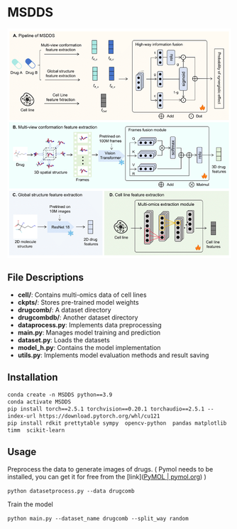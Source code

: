 # MSDDS

![](MSDDS.png)

## File Descriptions

* **cell/**: Contains multi-omics data of cell lines
* **ckpts/**: Stores pre-trained model weights
* **drugcomb/**: A dataset directory
* **drugcombdb/**: Another dataset directory
* **dataprocess.py**: Implements data preprocessing
* **main.py**: Manages model training and prediction
* **dataset.py**: Loads the datasets
* **model_h.py**: Contains the model implementation
* **utils.py**: Implements model evaluation methods and result saving

## Installation

```
conda create -n MSDDS python==3.9
conda activate MSDDS
pip install torch==2.5.1 torchvision==0.20.1 torchaudio==2.5.1 --index-url https://download.pytorch.org/whl/cu121
pip install rdkit prettytable sympy  opencv-python  pandas matplotlib timm  scikit-learn
```



## Usage

Preprocess the data to generate images of drugs. ( Pymol needs to be installed, you can get it for free from the [link]([PyMOL | pymol.org](https://pymol.org/)) )

`python datasetprocess.py --data drugcomb `

Train the model

`python main.py --dataset_name drugcomb --split_way random`